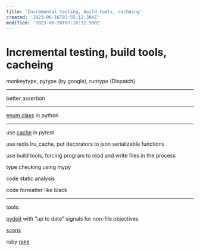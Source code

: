 ```yaml
---
title: 'Incremental testing, build tools, cacheing'
created: '2023-06-16T03:55:12.384Z'
modified: '2023-06-20T07:16:32.580Z'
---
```


# Incremental testing, build tools, cacheing

monkeytype, pytype (by google), runtype (Dispatch)

----

better assertion

----

[enum class](https://docs.python.org/3/howto/enum.html#enum-class-differences) in python

----

use [cache](https://docs.pytest.org/en/6.2.x/cache.html) in pytest

use redis lru_cache, put decorators to json serializable functions

use build tools, forcing program to read and write files in the process

type checking using mypy

code static analysis

code formatter like black

----

tools:

[pydoit](https://pydoit.org/dependencies.html) with "up to date" signals for non-file objectives

[scons](https://scons.org/doc/production/HTML/scons-user.html#idp105549032593992)

ruby [rake](https://graceful.dev/courses/the-freebies/modules/rake-and-project-automation/topic/episode-131-rake-rules/)
